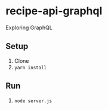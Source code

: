 # recipe-api-graphql
Exploring GraphQL

## Setup

1. Clone
2. `yarn install`

## Run

1. `node server.js`
